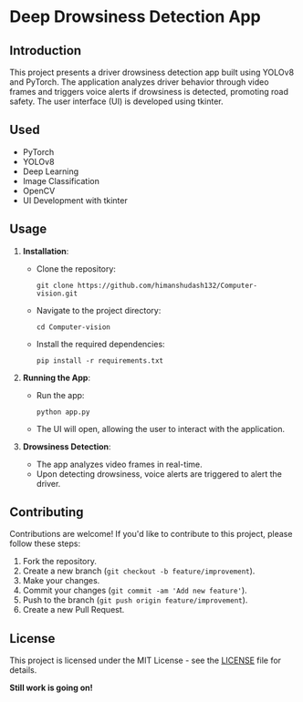 # Deep Drowsiness Detection App

## Introduction

This project presents a driver drowsiness detection app built using YOLOv8 and PyTorch. The application analyzes driver behavior through video frames and triggers voice alerts if drowsiness is detected, promoting road safety. The user interface (UI) is developed using tkinter.

## Used

- PyTorch
- YOLOv8
- Deep Learning
- Image Classification
- OpenCV
- UI Development with tkinter

## Usage

1. **Installation**: 
    - Clone the repository:
        ```
        git clone https://github.com/himanshudash132/Computer-vision.git
        ```
    - Navigate to the project directory:
        ```
        cd Computer-vision
        ```
    - Install the required dependencies:
        ```
        pip install -r requirements.txt
        ```

2. **Running the App**:
    - Run the app:
        ```
        python app.py
        ```
    - The UI will open, allowing the user to interact with the application.

3. **Drowsiness Detection**:
    - The app analyzes video frames in real-time.
    - Upon detecting drowsiness, voice alerts are triggered to alert the driver.

## Contributing

Contributions are welcome! If you'd like to contribute to this project, please follow these steps:

1. Fork the repository.
2. Create a new branch (`git checkout -b feature/improvement`).
3. Make your changes.
4. Commit your changes (`git commit -am 'Add new feature'`).
5. Push to the branch (`git push origin feature/improvement`).
6. Create a new Pull Request.

## License

This project is licensed under the MIT License - see the [LICENSE](LICENSE) file for details.

**Still work is going on!**

